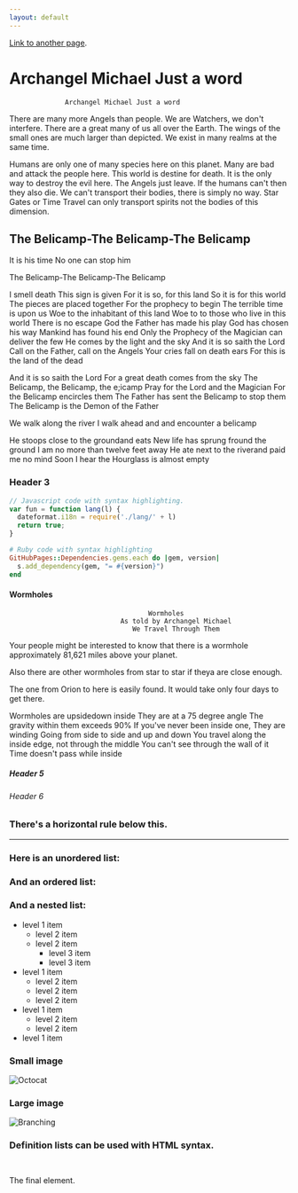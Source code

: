 ```yaml
---
layout: default
---
```


[Link to another page](./another-page.html).


# Archangel Michael Just a word

                  Archangel Michael Just a word
There are many more Angels than people. 
We are Watchers, we don't interfere. 
There are a great many of us all over the Earth.
The wings of the small ones are much larger than depicted. 
We exist in many realms at the same time.

Humans are only one of many species here on this planet.
Many are bad and attack the people here.
This world is destine for death. It is the only way to destroy the evil here. 
The Angels just leave. 
If the humans can't then they also die. 
We can't transport their bodies, there is simply no way. 
Star Gates or Time Travel can only transport spirits not the bodies of this dimension. 


## The Belicamp-The Belicamp-The Belicamp

It is his time
No one can stop him

 The Belicamp-The Belicamp-The Belicamp

I smell death
This sign is given
For it is so, for this land
So it is for this world
The pieces are placed together
For the prophecy to begin
The terrible time is upon us
Woe to the inhabitant of this land
Woe to to those who live in this world
There is no escape
God the Father has made his play
God has chosen his way
Mankind has found his end
Only the Prophecy of the Magician can deliver the few
He comes by the light and the sky
And it is so saith the Lord
Call on the Father, call on the Angels
Your cries fall on death ears
For this is the land of the dead

And it is so saith the Lord
For a great death comes from the sky
The Belicamp, the Belicamp, the e;icamp
Pray for the Lord and the Magician
For the Belicamp encircles them
The Father has sent the Belicamp to stop them
The Belicamp is the Demon of the Father

We walk along the river
I walk ahead and and encounter a belicamp

He stoops close to the groundand eats
New life has sprung fround the ground
I am no more than twelve feet away
He ate next to the riverand paid me no mind
Soon
I hear the Hourglass is almost empty
### Header 3

```js
// Javascript code with syntax highlighting.
var fun = function lang(l) {
  dateformat.i18n = require('./lang/' + l)
  return true;
}
```

```ruby
# Ruby code with syntax highlighting
GitHubPages::Dependencies.gems.each do |gem, version|
  s.add_dependency(gem, "= #{version}")
end
```

####  Wormholes

                                       Wormholes
                                As told by Archangel Michael
                                   We Travel Through Them

Your people might be interested to know that there is a wormhole approximately 81,621 miles above your planet.

Also there are other wormholes from star to star if theya are close enough.

The one from Orion to here is easily found. It would take only four days to get there.

Wormholes are upsidedown inside They are at a 75 degree angle The gravity within them exceeds 90% If you've never been inside one, They are winding Going from side to side and up and down You travel along the inside edge, not through the middle You can't see through the wall of it Time doesn't pass while inside


##### Header 5


###### Header 6

### There's a horizontal rule below this.

* * *

### Here is an unordered list:

### And an ordered list:

### And a nested list:

- level 1 item
  - level 2 item
  - level 2 item
    - level 3 item
    - level 3 item
- level 1 item
  - level 2 item
  - level 2 item
  - level 2 item
- level 1 item
  - level 2 item
  - level 2 item
- level 1 item

### Small image

![Octocat](https://github.githubassets.com/images/icons/emoji/octocat.png)

### Large image

![Branching](https://guides.github.com/activities/hello-world/branching.png)

### Definition lists can be used with HTML syntax.



```


```
The final element.
```
